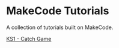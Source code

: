 # MakeCode Tutorials

A collection of tutorials built on MakeCode.

[KS1 - Catch Game](https://arcade.makecode.com/#tutorial:https://github.com/jimpaine/makecode-arcade-tutorials/ks1-catch-game)